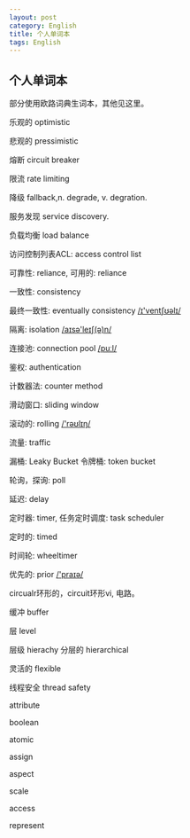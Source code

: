 ```yaml
---
layout: post
category: English
title: 个人单词本
tags: English
---
```


## 个人单词本



部分使用欧路词典生词本，其他见这里。



乐观的 optimistic

悲观的 pressimistic

熔断 circuit breaker

限流 rate limiting

降级 fallback,n.  degrade, v. degration.

服务发现 service discovery.

负载均衡 load balance

访问控制列表ACL: access control list

可靠性: reliance, 可用的: reliance

一致性: consistency

最终一致性: eventually consistency  [/ɪ'ventʃʊəlɪ/](cmd://Speak/_uk_/eventually)

隔离: isolation  [/aɪsə'leɪʃ(ə)n/](cmd://Speak/_uk_/isolation)

连接池: connection pool [/puːl/](cmd://Speak/_uk_/pool)

鉴权: authentication

计数器法: counter method

滑动窗口: sliding window

滚动的: rolling [/'rəʊlɪŋ/](cmd://Speak/_uk_/rolling)

流量: traffic

漏桶: Leaky Bucket  令牌桶: token bucket

轮询，探询: poll

延迟: delay

定时器: timer, 任务定时调度: task scheduler

定时的: timed

时间轮: wheeltimer

优先的: prior [/'praɪə/](cmd://Speak/_uk_/prior)

circualr环形的，circuit环形vi, 电路。

缓冲 buffer

层 level

层级 hierachy  分层的 hierarchical

灵活的 flexible

线程安全 thread safety

attribute

boolean

atomic

assign

aspect

scale

access

represent

